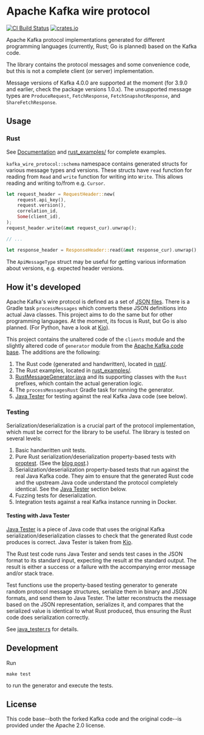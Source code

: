 # Apache Kafka wire protocol

[![CI Build Status](https://github.com/ivanyu/kafka_wire_protocol/actions/workflows/ci.yml/badge.svg "CI Build Status")](https://github.com/ivanyu/kafka_wire_protocol/actions/workflows/ci.yml)
[![crates.io](https://img.shields.io/crates/v/kafka_wire_protocol.svg)](https://crates.io/crates/kafka_wire_protocol)

Apache Kafka protocol implementations generated for different programming languages (currently, Rust; Go is planned) based on the Kafka code.

The library contains the protocol messages and some convenience code, but this is not a complete client (or server) implementation. 

Message versions of Kafka 4.0.0 are supported at the moment (for 3.9.0 and earlier, check the package versions 1.0.x). The unsupported message types are `ProduceRequest`, `FetchResponse`, `FetchSnapshotResponse`, and `ShareFetchResponse`.

## Usage

### Rust

See [Documentation](https://docs.rs/kafka_wire_protocol/latest/kafka_wire_protocol/) and [rust_examples/](rust_examples/) for complete examples.

`kafka_wire_protocol::schema` namespace contains generated structs for various message types and versions. These structs have `read` function for reading from `Read` and `write` function for writing into `Write`. This allows reading and writing to/from e.g. `Cursor`.

```rust
let request_header = RequestHeader::new(
    request.api_key(),
    request.version(),
    correlation_id,
    Some(client_id),
);
request_header.write(&mut request_cur).unwrap();

// ...

let response_header = ResponseHeader::read(&mut response_cur).unwrap();
```

The `ApiMessageType` struct may be useful for getting various information about versions, e.g. expected header versions.

## How it's developed

Apache Kafka's wire protocol is defined as a set of [JSON files](clients/src/main/resources/common/message). There is a Gradle task `processMessages` which converts these JSON definitions into actual Java classes. This project aims to do the same but for other programming languages. At the moment, its focus is Rust, but Go is also planned. (For Python, have a look at [Kio](https://github.com/Aiven-open/kio)).

This project contains the unaltered code of the `clients` module and the slightly altered code of `generator` module from the [Apache Kafka code base](https://github.com/apache/kafka). The additions are the following:

1. The Rust code (generated and handwritten), located in [rust/](rust/).
2. The Rust examples, located in [rust_examples/](rust_examples/).
3. [RustMessageGenerator.java](java/org/apache/kafka/message/RustMessageGenerator.java) and its supporting classes with the `Rust` prefixes, which contain the actual generation logic.
4. The `processMessagesRust` Gradle task for running the generator.
5. [Java Tester](java-tester/) for testing against the real Kafka Java code (see below).

### Testing

Serialization/deserialization is a crucial part of the protocol implementation, which must be correct for the library to be useful. The library is tested on several levels:
1. Basic handwritten unit tests.
2. Pure Rust serialization/deserialization property-based tests with [proptest](https://crates.io/crates/proptest). (See the [blog post](https://ivanyu.me/blog/2024/09/22/proptest-property-testing-in-rust/).)
3. Serialization/deserialization property-based tests that run against the real Java Kafka code. They aim to ensure that the generated Rust code and the upstream Java code understand the protocol completely identical. See the [Java Tester](#testing-with-java-tester) section below.
4. Fuzzing tests for deserialization.
5. Integration tests against a real Kafka instance running in Docker.

#### Testing with Java Tester

[Java Tester](java-tester/) is a piece of Java code that uses the original Kafka serialization/deserialization classes to check that the generated Rust code produces is correct. Java Tester is taken from [Kio](https://github.com/Aiven-Open/kio).

The Rust test code runs Java Tester and sends test cases in the JSON format to its standard input, expecting the result at the standard output. The result is either a success or a failure with the accompanying error message and/or stack trace.

Test functions use the property-based testing generator to generate random protocol message structures, serialize them in binary and JSON formats, and send them to Java Tester. The latter reconstructs the message based on the JSON representation, serializes it, and compares that the serialized value is identical to what Rust produced, thus ensuring the Rust code does serialization correctly.

See [java_tester.rs](rust/src/test_utils/java_tester.rs) for details.

## Development

Run
```shell
make test
```
to run the generator and execute the tests.

## License

This code base--both the forked Kafka code and the original code--is provided under the Apache 2.0 license. 

